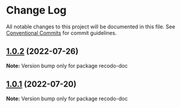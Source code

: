 # Change Log

All notable changes to this project will be documented in this file.
See [Conventional Commits](https://conventionalcommits.org) for commit guidelines.

## [1.0.2](https://github.com/ZxBing0066/recodo/compare/recodo-doc@0.1.11...recodo-doc@1.0.2) (2022-07-26)

**Note:** Version bump only for package recodo-doc





## [1.0.1](https://github.com/ZxBing0066/recodo/compare/recodo-doc@0.1.11...recodo-doc@1.0.1) (2022-07-20)

**Note:** Version bump only for package recodo-doc
